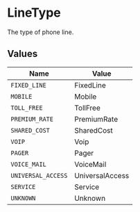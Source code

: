 # LineType

The type of phone line.


## Values

| Name               | Value              |
| ------------------ | ------------------ |
| `FIXED_LINE`       | FixedLine          |
| `MOBILE`           | Mobile             |
| `TOLL_FREE`        | TollFree           |
| `PREMIUM_RATE`     | PremiumRate        |
| `SHARED_COST`      | SharedCost         |
| `VOIP`             | Voip               |
| `PAGER`            | Pager              |
| `VOICE_MAIL`       | VoiceMail          |
| `UNIVERSAL_ACCESS` | UniversalAccess    |
| `SERVICE`          | Service            |
| `UNKNOWN`          | Unknown            |